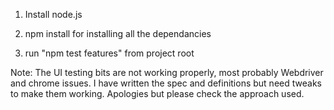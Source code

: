 1) Install node.js

2) npm install for installing all the dependancies

3) run "npm test features" from project root

Note: The UI testing bits are not working properly, most probably Webdriver and chrome issues. I have written the spec and definitions but need tweaks to make them working. Apologies but please check the approach used.
